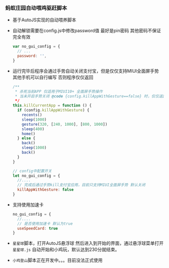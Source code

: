 <!--
 * @Author: TonyJiangWJ
 * @Date: 2019-11-27 09:31:06
 * @Last Modified by: TonyJiangWJ
 * @Last Modified time: 2019-11-30 23:59:46
 * @Description: 
 -->
### 蚂蚁庄园自动喂鸡驱赶脚本
- 基于AutoJS实现的自动喂养脚本
- 自动解锁需要在config.js中修改password值 最好是pin密码 其他密码不保证完全有效
  ```javascript
  var no_gui_config = {
    // ...
    password: '',
  }
  ```
- 运行完毕后程序会通过手势自动关闭支付宝，但是仅仅支持MIUI全面屏手势 其他手机可以自行编写 否则程序仅仅返回
  ```javascript
  /**
   * 杀死当前APP 仅适用于MIUI10+ 全面屏手势操作
   * 当未开启手势关闭 @code {config.killAppWithGesture==false} 时，仅仅返回操作 返回两次 相当于先关闭蚂蚁庄园，再缩小支付宝
   */
  this.killCurrentApp = function () {
    if (config.killAppWithGesture) {
      recents()
      sleep(1000)
      gesture(320, [240, 1000], [800, 1000])
      sleep(400)
      home()
    } else {
      back()
      sleep(1000)
      back()
    }
  }

  // config中配置开关
  let no_gui_config = {
    //....
    // 完成后通过手势kill支付宝应用，目前只支持MIUI全面屏手势 默认关闭
    killAppWithGesture: false
  }
  ```

- 支持使用加速卡
  ```javascript
  no_gui_config = {
    //....
    // 是否使用加速卡 默认为true
    useSpeedCard: true
  }
  ```
- `星星球`脚本，打开AutoJS悬浮球 然后进入到开始的界面，通过悬浮球菜单打开`星星球.js` 自动开始和小鸡玩，默认达到230分就结束。
- `小鸡登山`脚本正在开发中。。。目前没法正式使用